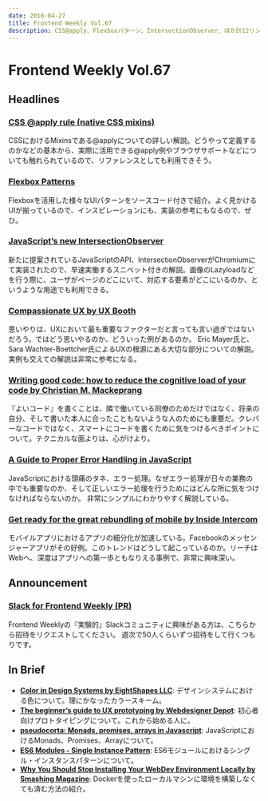 ```yaml
---
date: 2016-04-27
title: Frontend Weekly Vol.67
description: CSS@apply、Flexboxパターン、IntersectionObserver、ほか計12リンク
---
```


# Frontend Weekly Vol.67

## Headlines

### [CSS @apply rule (native CSS mixins)](https://blog.gospodarets.com/css_apply_rule)

CSSにおけるMixinsである@applyについての詳しい解説。どうやって定義するのかなどの基本から、実際に活用できる@apply例やブラウザサポートなどについても触れられているので、リファレンスとしても利用できそう。

### [Flexbox Patterns](http://www.flexboxpatterns.com/home)

Flexboxを活用した様々なUIパターンをソースコード付きで紹介。よく見かけるUIが揃っているので、インスピレーションにも、実装の参考にもなるので、ぜひ。

### [JavaScript’s new IntersectionObserver](https://medium.com/@amcdnl/javascript-s-new-intersectionobserver-cdce8a73bef8#.913yryfpl)

新たに提案されているJavaScriptのAPI、IntersectionObserverがChromiumにて実装されたので、早速実働するスニペット付きの解説。画像のLazyloadなどを行う際に、ユーザがページのどこにいて、対応する要素がどこにいるのか、というような用途でも利用できる。

### [Compassionate UX by UX Booth](http://www.uxbooth.com/articles/compassionate-ux/)

思いやりは、UXにおいて最も重要なファクターだと言っても言い過ぎではないだろう。ではどう思いやるのか、どういった例があるのか。
Eric Mayer氏と、Sara Wachter-Boettcher氏によるUXの根源にある大切な部分についての解説。実例も交えての解説は非常に参考になる。

### [Writing good code: how to reduce the cognitive load of your code by Christian M. Mackeprang](http://chrismm.com/blog/how-to-reduce-the-cognitive-load-of-your-code/)

『よいコード』を書くことは、隣で働いている同僚のためだけではなく、将来の自分、そして書いた本人に合ったこともないような人のためにも重要だ。クレバーなコードではなく、スマートにコードを書くために気をつけるべきポイントについて。テクニカルな面よりは、心がけより。

### [A Guide to Proper Error Handling in JavaScript](http://www.sitepoint.com/proper-error-handling-javascript/)

JavaScriptにおける頭痛のタネ、エラー処理。なぜエラー処理が日々の業務の中でも重要なのか、そして正しいエラー処理を行うためにはどんな所に気をつけなければならないのか。
非常にシンプルにわかりやすく解説している。

### [Get ready for the great rebundling of mobile by Inside Intercom](https://blog.intercom.io/the-great-mobile-rebundling/)

モバイルアプリにおけるアプリの細分化が加速している。Facebookのメッセンジャーアプリがその好例。このトレンドはどうして起こっているのか。リーチはWebへ、深度はアプリへの第一歩ともなりえる事例で、非常に興味深い。

## Announcement

### [Slack for Frontend Weekly (PR)](https://studiomohawk.typeform.com/to/Kj8Gaj)

Frontend Weeklyの『実験的』Slackコミュニティに興味がある方は、こちらから招待をリクエストしてください。 週次で50人くらいずつ招待をして行くつもりです。

## In Brief

* [**Color in Design Systems by EightShapes LLC**](https://medium.com/eightshapes-llc/color-in-design-systems-a1c80f65fa3#.5kh6niq2e): デザインシステムにおける色について。理にかなったカラースキーム。
* [**The beginner’s guide to UX prototyping by Webdesigner Depot**](http://www.webdesignerdepot.com/2016/04/the-beginners-guide-to-ux-prototyping/): 初心者向けプロトタイピングについて。これから始める人に。
* [**pseudocorta: Monads, promises, arrays in Javascript**](http://pseudocorta.blogspot.jp/2014/05/monads-promises-arrays-in-javascript.html): JavaScriptにおけるMonads、Promises、Arrayについて。
* [**ES6 Modules - Single Instance Pattern**](https://k94n.com/es6-modules-single-instance-pattern): ES6モジュールにおけるシングル・インスタンスパターンについて。
* [**Why You Should Stop Installing Your WebDev Environment Locally by Smashing Magazine**](https://www.smashingmagazine.com/2016/04/stop-installing-your-webdev-environment-locally-with-docker/): Dockerを使ったローカルマシンに環境を構築しなくても済む方法の紹介。
